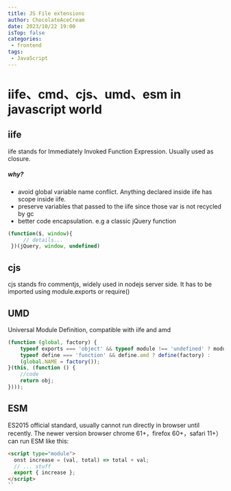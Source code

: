 ```yaml
---
title: JS File extensions
author: ChocolateAceCream
date: 2023/10/22 19:00
isTop: false
categories:
 - frontend
tags:
 - JavaScript
---
```


# iife、cmd、cjs、umd、esm in javascript world

## iife
iife stands for Immediately Invoked Function Expression. Usually used as closure.

##### why?
- avoid global variable name conflict. Anything declared inside iife has scope inside iife.
- preserve variables that passed to the iife since those var is not recycled by gc
- better code encapsulation. e.g a classic jQuery function
```js
(function($, window){
     // details...
 })(jQuery, window, undefined)
 ```

## cjs
cjs stands fro commentjs, widely used in nodejs server side. It has to be imported using module.exports or require()

## UMD
Universal Module Definition, compatible with iife and amd
```js
(function (global, factory) {
	typeof exports === 'object' && typeof module !== 'undefined' ? module.exports = factory() :
	typeof define === 'function' && define.amd ? define(factory) :
	(global.NAME = factory());
}(this, (function () {
    //code
    return obj;
})));
```

## ESM
ES2015 official standard, usually cannot run directly in browser until recently. The newer version browser chrome 61+，firefox 60+，safari 11+）can run ESM like this:
```html
<script type="module">
  onst increase = (val, total) => total + val;
  // ... stuff
  export { increase };
</script>
``
